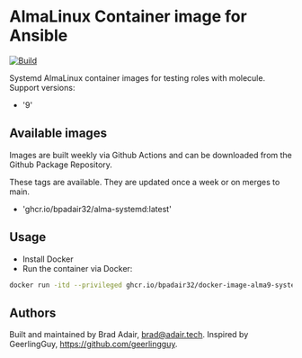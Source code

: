 # AlmaLinux Container image for Ansible

[![Build](https://github.com/bpadair32/docker-image-alma9-systemd/actions/workflows/build.yml/badge.svg)](https://github.com/bpadair32/docker-image-alma9-systemd/actions/workflows/build.yml)

Systemd AlmaLinux container images for testing roles with molecule.
Support versions:

- '9'

## Available images

Images are built weekly via Github Actions and can be downloaded from the Github Package Repository.

These tags are available. They are updated once a week or on merges to main.

- 'ghcr.io/bpadair32/alma-systemd:latest'

## Usage

- Install Docker
- Run the container via Docker:

```bash
docker run -itd --privileged ghcr.io/bpadair32/docker-image-alma9-systemd:9
```

## Authors

Built and maintained by Brad Adair, brad@adair.tech.
Inspired by GeerlingGuy, https://github.com/geerlingguy.
